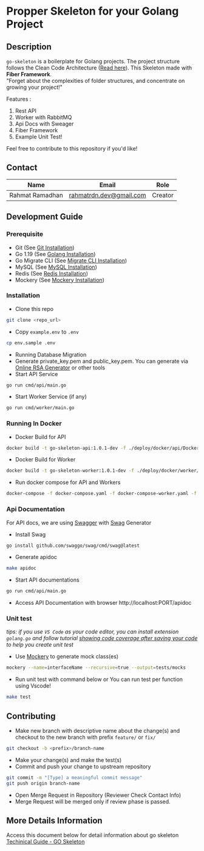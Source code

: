 
# Propper Skeleton for your Golang Project

## Description
`go-skeleton` is a boilerplate for Golang projects. The project structure follows the Clean Code Architecture ([Read here](https://blog.cleancoder.com/uncle-bob/2012/08/13/the-clean-architecture.html)). This Skeleton made with **Fiber Framework**.  
"Forget about the complexities of folder structures, and concentrate on growing your project!"

Features : 
1. Rest API
2. Worker with RabbitMQ
3. Api Docs with Sweager
4. Fiber Framework
5. Example Unit Test!

Feel free to contribute to this repository if you'd like!

## Contact
| Name              | Email                           | Role       |
| :----------------:|:-------------------------------:|:----------:|
| Rahmat Ramadhan  | rahmatrdn.dev@gmail.com    | Creator   |


## Development Guide
### Prerequisite

- Git (See [Git Installation](https://git-scm.com/book/en/v2/Getting-Started-Installing-Git))
- Go 1.19 (See [Golang Installation](https://golang.org/doc/install))
- Go Migrate CLI (See [Migrate CLI Installation](https://github.com/golang-migrate/migrate/tree/master/cmd/migrate))
- MySQL (See [MySQL Installation](https://dev.mysql.com/doc/mysql-installation-excerpt/5.7/en/))
- Redis (See [Redis Installation](https://redis.io/docs/getting-started/installation/))
- Mockery (See [Mockery Installation](https://github.com/vektra/mockery))

### Installation
- Clone this repo
```sh
git clone <repo_url>
```
- Copy `example.env` to `.env`
```sh
cp env.sample .env
```
- Running Database Migration
- Generate private_key.pem and public_key.pem. You can generate via [Online RSA Generator](https://travistidwell.com/jsencrypt/demo/) or other tools
- Start API Service
```sh
go run cmd/api/main.go
```
- Start Worker Service (if any)
```sh
go run cmd/worker/main.go
```

### Running In Docker
- Docker Build for API
```sh
docker build -t go-skeleton-api:1.0.1-dev -f ./deploy/docker/api/Dockerfile .
```
- Docker Build for Worker
```sh
docker build -t go-skeleton-worker:1.0.1-dev -f ./deploy/docker/worker/Dockerfile .
```
- Run docker compose for API and Workers
```sh
docker-compose -f docker-compose.yaml -f docker-compose-worker.yaml -f docker-compose-worker-2.yaml up -d
```

### Api Documentation

For API docs, we are using [Swagger](https://swagger.io/) with [Swag](https://github.com/swaggo/swag) Generator
- Install Swag
```sh
go install github.com/swaggo/swag/cmd/swag@latest
```

- Generate apidoc
```sh
make apidoc
```
- Start API documentations
```sh
go run cmd/api/main.go
```
- Access API Documentation with  browser http://localhost:PORT/apidoc

### Unit test
*tips: if you use `VS Code` as your code editor, you can install extension `golang.go` and follow tutorial [showing code coverage after saving your code](https://dev.to/vuong/golang-in-vscode-show-code-coverage-of-after-saving-test-8g0) to help you create unit test*

- Use [Mockery](https://github.com/vektra/mockery) to generate mock class(es)
```sh
mockery --name=interfaceName --recursive=true --output=tests/mocks
```
- Run unit test with command below or You can run test per function using Vscode!
```sh
make test
```

## Contributing
- Make new branch with descriptive name about the change(s) and checkout to the new branch with prefix `feature/` or `fix/`
```sh
git checkout -b <prefix>/branch-name
```
- Make your change(s) and make the test(s)
- Commit and push your change to upstream repository
```sh
git commit -m "[Type] a meaningful commit message"
git push origin branch-name
```
- Open Merge Request in Repository (Reviewer Check Contact Info)
- Merge Request will be merged only if review phase is passed.

## More Details Information
Access this document below for detail information about go skeleton
[Techinical Guide - GO Skeleton](https://docs.google.com/document/d/1R0xKkQz-iK7Bovx-F9cZkJFUo6yVtAy1j9L8QUeM2tk/edit?usp=sharing )